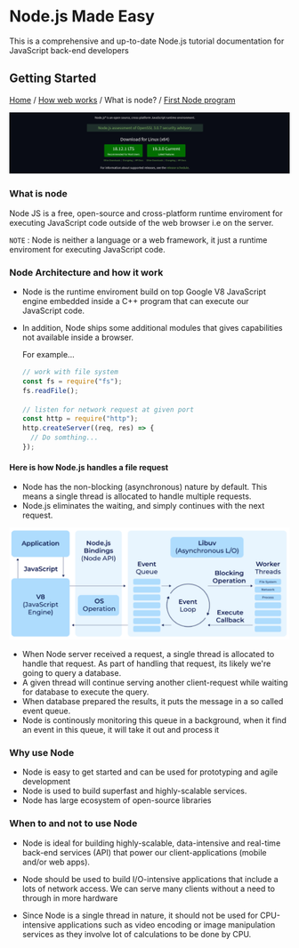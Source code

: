 # Node.js Made Easy

This is a comprehensive and up-to-date Node.js tutorial documentation for JavaScript back-end developers

## Getting Started

[Home](../README.md) / [How web works](./how-web-works.md) / What is node? / [First Node program](./first-node-program.md)

![Picture](../images/node-download.png)

### What is node

Node JS is a free, open-source and cross-platform runtime enviroment for executing JavaScript code outside of the web browser i.e on the server.

`NOTE` : Node is neither a language or a web framework, it just a runtime enviroment for executing JavaScript code.

### Node Architecture and how it work

- Node is the runtime enviroment build on top Google V8 JavaScript engine embedded inside a C++ program that can execute our JavaScript code.
- In addition, Node ships some additional modules that gives capabilities not available inside a browser.

  For example...

  ```js
  // work with file system
  const fs = require("fs");
  fs.readFile();

  // listen for network request at given port
  const http = require("http");
  http.createServer((req, res) => {
    // Do somthing...
  });
  ```

#### Here is how Node.js handles a file request

- Node has the non-blocking (asynchronous) nature by default. This means a single thread is allocated to handle multiple requests.
- Node.js eliminates the waiting, and simply continues with the next request.

![](../images/Node.js-Architecture-Chart.png)

- When Node server received a request, a single thread is allocated to handle that request. As part of handling that request, its likely we're going to query a database.
- A given thread will continue serving another client-request while waiting for database to execute the query.
- When database prepared the results, it puts the message in a so called event queue.
- Node is continously monitoring this queue in a background, when it find an event in this queue, it will take it out and process it

### Why use Node

- Node is easy to get started and can be used for prototyping and agile development
- Node is used to build superfast and highly-scalable services.
- Node has large ecosystem of open-source libraries

### When to and not to use Node

- Node is ideal for building highly-scalable, data-intensive and real-time back-end services (API) that power our client-applications (mobile and/or web apps).

- Node should be used to build I/O-intensive applications that include a lots of network access. We can serve many clients without a need to through in more hardware

- Since Node is a single thread in nature, it should not be used for CPU-intensive applications such as video encoding or image manipulation services as they involve lot of calculations to be done by CPU.

